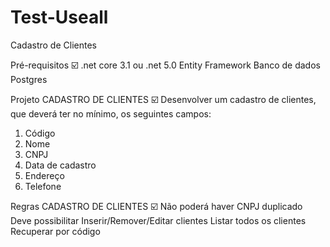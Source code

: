 # Test-Useall
 Cadastro de Clientes
 
 Pré-requisitos ☑️
 .net core 3.1 ou .net 5.0 
 Entity Framework 
 Banco de dados Postgres 
 
 Projeto CADASTRO DE CLIENTES ☑️
 Desenvolver um cadastro de clientes, que deverá ter no mínimo, os seguintes campos:
 1) Código
 2) Nome
 3) CNPJ
 4) Data de cadastro
 5) Endereço
 6) Telefone
 
 Regras CADASTRO DE CLIENTES ☑️
 Não poderá haver CNPJ duplicado
 Deve possibilitar Inserir/Remover/Editar clientes
 Listar todos os clientes
 Recuperar por código


